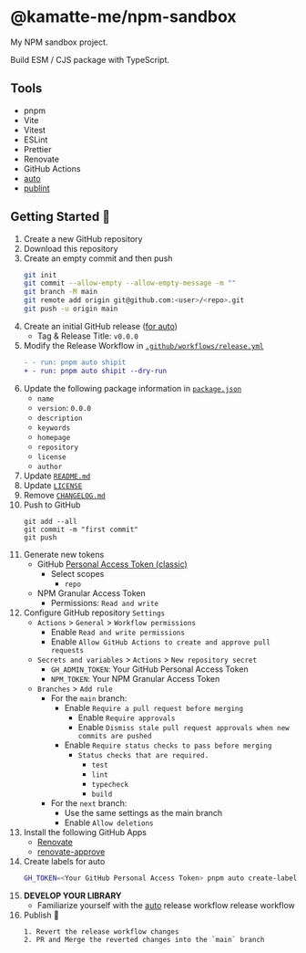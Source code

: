 # @kamatte-me/npm-sandbox

My NPM sandbox project.

Build ESM / CJS package with TypeScript.

## Tools

- pnpm
- Vite
- Vitest
- ESLint
- Prettier
- Renovate
- GitHub Actions
- [auto](https://github.com/intuit/auto)
- [publint](https://publint.dev/)

## Getting Started 🚀

1. Create a new GitHub repository
2. Download this repository
3. Create an empty commit and then push
   ```sh
   git init
   git commit --allow-empty --allow-empty-message -m ""
   git branch -M main
   git remote add origin git@github.com:<user>/<repo>.git
   git push -u origin main
   ```
4. Create an initial GitHub release ([for auto](https://github.com/intuit/auto/issues/2021#issuecomment-906116717))
   - Tag & Release Title: `v0.0.0`
5. Modify the Release Workflow in [`.github/workflows/release.yml`](./.github/workflows/release.yml)
   ```diff
   - - run: pnpm auto shipit
   + - run: pnpm auto shipit --dry-run
   ```
6. Update the following package information in [`package.json`](./package.json)
   - `name`
   - `version`: `0.0.0`
   - `description`
   - `keywords`
   - `homepage`
   - `repository`
   - `license`
   - `author`
7. Update [`README.md`](./README.md)
8. Update [`LICENSE`](./LICENSE)
9. Remove [`CHANGELOG.md`](./CHANGELOG.md)
10. Push to GitHub
    ```
    git add --all
    git commit -m "first commit"
    git push
    ```
11. Generate new tokens
    - GitHub [Personal Access Token (classic)](https://github.com/settings/tokens/new)
      - Select scopes
        - `repo`
    - NPM Granular Access Token
      - Permissions: `Read and write`
12. Configure GitHub repository `Settings`
    - `Actions` > `General` > `Workflow permissions`
      - Enable `Read and write permissions`
      - Enable `Allow GitHub Actions to create and approve pull requests`
    - `Secrets and variables` > `Actions` > `New repository secret`
      - `GH_ADMIN_TOKEN`: Your GitHub Personal Access Token
      - `NPM_TOKEN`: Your NPM Granular Access Token
    - `Branches` > `Add rule`
      - For the `main` branch:
        - Enable `Require a pull request before merging`
          - Enable `Require approvals`
          - Enable `Dismiss stale pull request approvals when new commits are pushed`
        - Enable `Require status checks to pass before merging`
          - `Status checks that are required.`
            - `test`
            - `lint`
            - `typecheck`
            - `build`
      - For the `next` branch:
        - Use the same settings as the main branch
        - Enable `Allow deletions`
13. Install the following GitHub Apps
    - [Renovate](https://github.com/settings/installations/32087651)
    - [renovate-approve](https://github.com/settings/installations/32308587)
14. Create labels for auto
    ```sh
    GH_TOKEN=<Your GitHub Personal Access Token> pnpm auto create-labels
    ```
15. **DEVELOP YOUR LIBRARY**
    - Familiarize yourself with the [auto](https://intuit.github.io/auto/) release workflow release workflow
16. Publish 🎉
    ```sh
    1. Revert the release workflow changes
    2. PR and Merge the reverted changes into the `main` branch
    ```
